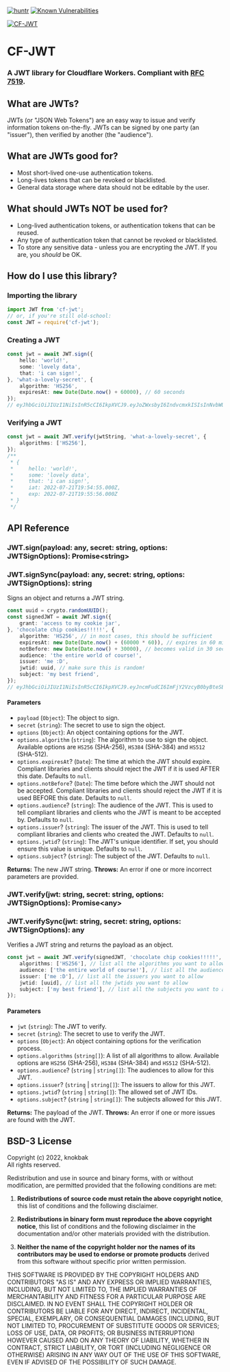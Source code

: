 [![huntr](https://cdn.huntr.dev/huntr_security_badge_mono.svg)](https://huntr.dev)
[![Known Vulnerabilities](https://snyk.io/test/github/knokbak/cf-jwt/badge.svg)](https://snyk.io/test/github/knokbak/cf-jwt)

[![CF-JWT](https://nodei.co/npm/cf-jwt.png)](https://npmjs.com/package/cf-jwt)

# CF-JWT
### A JWT library for Cloudflare Workers. Compliant with [RFC 7519](https://tools.ietf.org/html/rfc7519).

## What are JWTs?
JWTs (or "JSON Web Tokens") are an easy way to issue and verify information tokens on-the-fly. JWTs can be signed by one party (an "issuer"), then verified by another (the "audience").

## What are JWTs good for?
- Most short-lived one-use authentication tokens.
- Long-lives tokens that can be revoked or blacklisted.
- General data storage where data should not be editable by the user.

## What should JWTs NOT be used for?
- Long-lived authentication tokens, or authentication tokens that can be reused.
- Any type of authentication token that cannot be revoked or blacklisted.
- To store any sensitive data - unless you are encrypting the JWT. If you are, you *should* be OK.

## How do I use this library?

### Importing the library
```ts
import JWT from 'cf-jwt';
// or, if you're still old-school:
const JWT = require('cf-jwt');
```

### Creating a JWT
```ts
const jwt = await JWT.sign({
    hello: 'world!',
    some: 'lovely data',
    that: 'i can sign!',
}, 'what-a-lovely-secret', {
    algorithm: 'HS256',
    expiresAt: new Date(Date.now() + 60000), // 60 seconds
});
// eyJhbGciOiJIUzI1NiIsInR5cCI6IkpXVCJ9.eyJoZWxsbyI6IndvcmxkISIsInNvbWUiOiJsb3ZlbHkgZGF0YSIsInRoYXQiOiJpIGNhbiBzaWduISIsImlhdCI6MTY1ODQzMzEyNywiZXhwIjoxNjU4NDMzMTg4fQ.u5ejuvjb_t0F2uQUcOGfwtcxUpgIdpQEBQEdwDF7gQE
```

### Verifying a JWT
```ts
const jwt = await JWT.verify(jwtString, 'what-a-lovely-secret', {
    algorithms: ['HS256'],
});
/**
 * {
 *     hello: 'world!',
 *     some: 'lovely data',
 *     that: 'i can sign!',
 *     iat: 2022-07-21T19:54:55.000Z,
 *     exp: 2022-07-21T19:55:56.000Z
 * }
 */
```

## API Reference

### JWT.sign(payload: any, secret: string, options: JWTSignOptions): Promise\<string\>
### JWT.signSync(payload: any, secret: string, options: JWTSignOptions): string
Signs an object and returns a JWT string.

```ts
const uuid = crypto.randomUUID();
const signedJWT = await JWT.sign({
    grant: 'access to my cookie jar',
}, 'chocolate chip cookies!!!!!', {
    algorithm: 'HS256', // in most cases, this should be sufficient
    expiresAt: new Date(Date.now() + (60000 * 60)), // expires in 60 minutes
    notBefore: new Date(Date.now() + 30000), // becomes valid in 30 seconds
    audience: 'the entire world of course!',
    issuer: 'me :D',
    jwtid: uuid, // make sure this is random!
    subject: 'my best friend',
});
// eyJhbGciOiJIUzI1NiIsInR5cCI6IkpXVCJ9.eyJncmFudCI6ImFjY2VzcyB0byBteSBjb29raWUgamFyIiwiaWF0IjoxNjU4NDM0MDk1LCJleHAiOjE2NTg0Mzc2OTYsIm5iZiI6MTY1ODQzNDEyNSwiYXVkIjoidGhlIGVudGlyZSB3b3JsZCBvZiBjb3Vyc2UhIiwiaXNzIjoibWUgOkQiLCJqdGkiOiI0OGY3ODg4Yy1mMmVkLTRhODAtOWNjMS1hZmQzYzI0ZGY0ZTMiLCJzdWIiOiJteSBiZXN0IGZyaWVuZCJ9.-IaNMkkf2lYyMGQC737Ig1yxr0K6bh3POraBAToDSAc
```

#### Parameters
- `payload` (`Object`): The object to sign.
- `secret` (`string`): The secret to use to sign the object.
- `options` (`Object`): An object containing options for the JWT.
- `options.algorithm` (`string`): The algorithm to use to sign the object. Available options are `HS256` (SHA-256), `HS384` (SHA-384) and `HS512` (SHA-512).
- `options.expiresAt`? (`Date`): The time at which the JWT should expire. Compliant libraries and clients should reject the JWT if it is used AFTER this date. Defaults to `null`.
- `options.notBefore`? (`Date`): The time before which the JWT should not be accepted. Compliant libraries and clients should reject the JWT if it is used BEFORE this date. Defaults to `null`.
- `options.audience`? (`string`): The audience of the JWT. This is used to tell compliant libraries and clients who the JWT is meant to be accepted by. Defaults to `null`.
- `options.issuer`? (`string`): The issuer of the JWT. This is used to tell compliant libraries and clients who created the JWT. Defaults to `null`.
- `options.jwtid`? (`string`): The JWT's unique identifier. If set, you should ensure this value is unique. Defaults to `null`.
- `options.subject`? (`string`): The subject of the JWT. Defaults to `null`.

**Returns:** The new JWT string.
**Throws:** An error if one or more incorrect parameters are provided.

### JWT.verify(jwt: string, secret: string, options: JWTSignOptions): Promise\<any\>
### JWT.verifySync(jwt: string, secret: string, options: JWTSignOptions): any
Verifies a JWT string and returns the payload as an object.

```ts
const jwt = await JWT.verify(signedJWT, 'chocolate chip cookies!!!!!', {
    algorithms: ['HS256'], // list all the algorithms you want to allow
    audience: ['the entire world of course!'], // list all the audiences you want to allow
    issuer: ['me :D'], // list all the issuers you want to allow
    jwtid: [uuid], // list all the jwtids you want to allow
    subject: ['my best friend'], // list all the subjects you want to allow
});
```

#### Parameters
- `jwt` (`string`): The JWT to verify.
- `secret` (`string`): The secret to use to verify the JWT.
- `options` (`Object`): An object containing options for the verification process.
- `options.algorithms` (`string[]`): A list of all algorithms to allow. Available options are `HS256` (SHA-256), `HS384` (SHA-384) and `HS512` (SHA-512).
- `options.audience`? (`string` | `string[]`): The audiences to allow for this JWT.
- `options.issuer`? (`string` | `string[]`): The issuers to allow for this JWT.
- `options.jwtid`? (`string` | `string[]`): The allowed set of JWT IDs.
- `options.subject`? (`string` | `string[]`): The subjects allowed for this JWT.

**Returns:** The payload of the JWT.
**Throws:** An error if one or more issues are found with the JWT.

## BSD-3 License
Copyright (c) 2022, knokbak    
All rights reserved.

Redistribution and use in source and binary forms, with or without 
modification, are permitted provided that the following conditions are met:

1. **Redistributions of source code must retain the above copyright notice**, this 
   list of conditions and the following disclaimer. 

2. **Redistributions in binary form must reproduce the above copyright notice**, 
   this list of conditions and the following disclaimer in the documentation 
   and/or other materials provided with the distribution. 

3. **Neither the name of the copyright holder nor the names of its 
   contributors may be used to endorse or promote products** derived from 
   this software without specific prior written permission.

THIS SOFTWARE IS PROVIDED BY THE COPYRIGHT HOLDERS AND CONTRIBUTORS "AS IS" 
AND ANY EXPRESS OR IMPLIED WARRANTIES, INCLUDING, BUT NOT LIMITED TO, THE 
IMPLIED WARRANTIES OF MERCHANTABILITY AND FITNESS FOR A PARTICULAR PURPOSE ARE 
DISCLAIMED. IN NO EVENT SHALL THE COPYRIGHT HOLDER OR CONTRIBUTORS BE LIABLE 
FOR ANY DIRECT, INDIRECT, INCIDENTAL, SPECIAL, EXEMPLARY, OR CONSEQUENTIAL 
DAMAGES (INCLUDING, BUT NOT LIMITED TO, PROCUREMENT OF SUBSTITUTE GOODS OR 
SERVICES; LOSS OF USE, DATA, OR PROFITS; OR BUSINESS INTERRUPTION) HOWEVER 
CAUSED AND ON ANY THEORY OF LIABILITY, WHETHER IN CONTRACT, STRICT LIABILITY, 
OR TORT (INCLUDING NEGLIGENCE OR OTHERWISE) ARISING IN ANY WAY OUT OF THE USE 
OF THIS SOFTWARE, EVEN IF ADVISED OF THE POSSIBILITY OF SUCH DAMAGE. 
